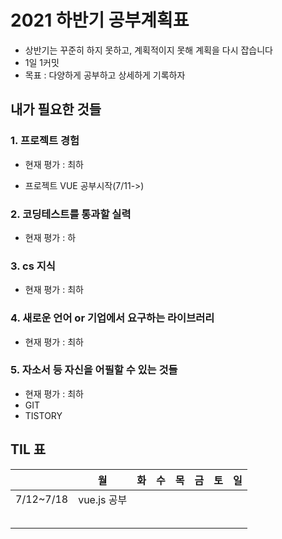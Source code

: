 # 2021 하반기 공부계획표

- 상반기는 꾸준히 하지 못하고, 계획적이지 못해 계획을 다시 잡습니다
- 1일 1커밋
- 목표 : 다양하게 공부하고 상세하게 기록하자



## 내가 필요한 것들

### 1. 프로젝트 경험

 - 현재 평가 : 최하

 - 프로젝트 VUE 공부시작(7/11->)

   

### 2. 코딩테스트를 통과할 실력

- 현재 평가 : 하

  

### 3. cs 지식

- 현재 평가 : 최하

  

### 4. 새로운 언어 or 기업에서 요구하는 라이브러리

- 현재 평가 : 최하



### 5. 자소서 등 자신을 어필할 수 있는 것들

- 현재 평가 : 최하
- GIT
- TISTORY



## TIL 표

|           |     월      |  화  |  수  |  목  |  금  |  토  |  일  |
| :-------: | :---------: | :--: | :--: | :--: | :--: | :--: | :--: |
| 7/12~7/18 | vue.js 공부 |      |      |      |      |      |      |
|           |             |      |      |      |      |      |      |
|           |             |      |      |      |      |      |      |
|           |             |      |      |      |      |      |      |
|           |             |      |      |      |      |      |      |
|           |             |      |      |      |      |      |      |

